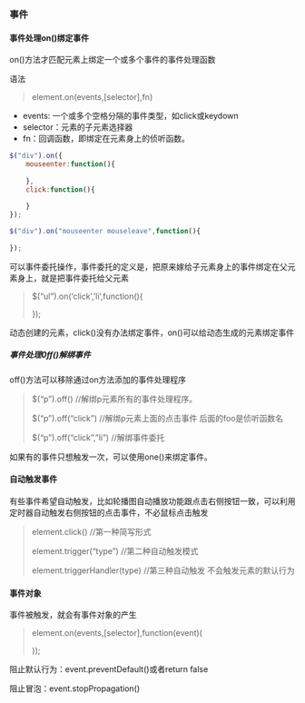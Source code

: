 ### 事件

#### 事件处理on()绑定事件

on()方法才匹配元素上绑定一个或多个事件的事件处理函数

语法

> element.on(events,[selector],fn)

* events: 一个或多个空格分隔的事件类型，如click或keydown
* selector：元素的子元素选择器
* fn：回调函数，即绑定在元素身上的侦听函数。

~~~ js
$("div").on({
    mouseenter:function(){
        
    },
    click:function(){
        
    }
});
~~~

~~~ js
$("div").on("mouseenter mouseleave",function(){
    
});
~~~



可以事件委托操作，事件委托的定义是，把原来嫁给子元素身上的事件绑定在父元素身上，就是把事件委托给父元素

> $(“ul”).on(‘click’,’li’,function(){
>
> });

动态创建的元素，click()没有办法绑定事件，on()可以给动态生成的元素绑定事件

##### 事件处理0ff()解绑事件

off()方法可以移除通过on方法添加的事件处理程序

> $(“p”).off()  //解绑p元素所有的事件处理程序。
>
> $(“p”).off(“click”) //解绑p元素上面的点击事件 后面的foo是侦听函数名
>
> $(“p”).off(“click”,”li”)  //解绑事件委托

如果有的事件只想触发一次，可以使用one()来绑定事件。

#### 自动触发事件

有些事件希望自动触发，比如轮播图自动播放功能跟点击右侧按钮一致，可以利用定时器自动触发右侧按钮的点击事件，不必鼠标点击触发

> element.click()  //第一种简写形式
>
> element.trigger(“type”)  //第二种自动触发模式
>
> element.triggerHandler(type)  //第三种自动触发      不会触发元素的默认行为

#### 事件对象

事件被触发，就会有事件对象的产生

> element.on(events,[selector],function(event)(
>
> ));

阻止默认行为：event.preventDefault()或者return false

阻止冒泡：event.stopPropagation()

